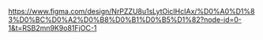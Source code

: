 https://www.figma.com/design/NrPZZU8u1sLytOicIHcIAx/%D0%A0%D1%83%D0%BC%D0%A2%D0%B8%D0%B1%D0%B5%D1%82?node-id=0-1&t=RSB2mn9K9o81FjOC-1
